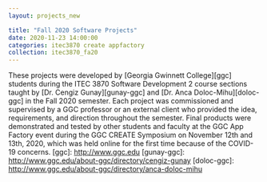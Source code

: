 ```yaml
---
layout: projects_new

title: "Fall 2020 Software Projects"
date: 2020-11-23 14:00:00
categories: itec3870 create appfactory
collection: itec3870_fa20
---
```


These projects were developed by [Georgia Gwinnett College][ggc]
students during the ITEC 3870 Software Development 2 course sections
taught by [Dr. Cengiz Gunay][gunay-ggc]
and [Dr. Anca Doloc-Mihu][doloc-ggc] in the Fall 2020 semester. Each
project was commissioned and supervised by a GGC professor or an
external client who provided the idea, requirements, and direction
throughout the semester. Final products were demonstrated and tested
by other students and faculty at the GGC App Factory event during the
GGC CREATE Symposium on November 12th and 13th, 2020, which was held
online for the first time because of the COVID-19 concerns.
[ggc]: http://www.ggc.edu
[gunay-ggc]: http://www.ggc.edu/about-ggc/directory/cengiz-gunay
[doloc-ggc]: http://www.ggc.edu/about-ggc/directory/anca-doloc-mihu

